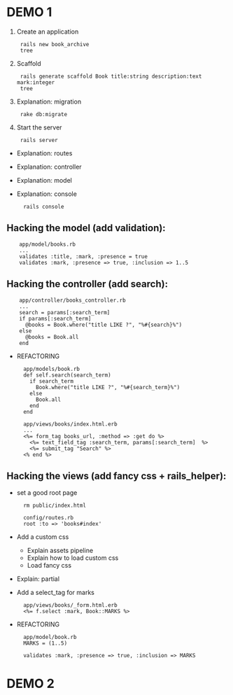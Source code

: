 # DEMO 1

1. Create an application

        rails new book_archive
        tree

2. Scaffold

        rails generate scaffold Book title:string description:text mark:integer
        tree

3. Explanation: migration

        rake db:migrate

4. Start the server

        rails server

* Explanation: routes
* Explanation: controller
* Explanation: model

* Explanation: console

        rails console


## Hacking the model (add validation):

        app/model/books.rb
        ...
        validates :title, :mark, :presence = true
        validates :mark, :presence => true, :inclusion => 1..5

## Hacking the controller (add search):

        app/controller/books_controller.rb
        ...
        search = params[:search_term]
        if params[:search_term]
          @books = Book.where("title LIKE ?", "%#{search}%")
        else
          @books = Book.all
        end

* REFACTORING

        app/models/book.rb
        def self.search(search_term)
          if search_term
            Book.where("title LIKE ?", "%#{search_term}%")
          else
            Book.all
          end
        end

        app/views/books/index.html.erb
        ...
        <%= form_tag books_url, :method => :get do %>
          <%= text_field_tag :search_term, params[:search_term]  %>
          <%= submit_tag "Search" %>
        <% end %>

## Hacking the views (add fancy css + rails_helper):

* set a good root page

        rm public/index.html

        config/routes.rb
        root :to => 'books#index'

* Add a custom css

  * Explain assets pipeline
  * Explain how to load custom css
  * Load fancy css

* Explain: partial

* Add a select_tag for marks

        app/views/books/_form.html.erb
        <%= f.select :mark, Book::MARKS %>

* REFACTORING

        app/model/book.rb
        MARKS = (1..5)

        validates :mark, :presence => true, :inclusion => MARKS


# DEMO 2